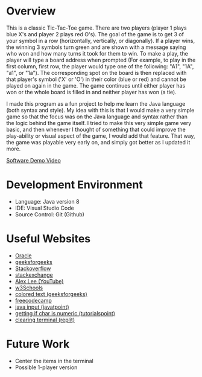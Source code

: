 # Overview

This is a classic Tic-Tac-Toe game. There are two players (player 1 plays blue X's and player 2 plays red O's). The goal of the game is to get 3 of your symbol in a row (horizontally, vertically, or diagonally). If a player wins, the winning 3 symbols turn green and are shown with a message saying who won and how many turns it took for them to win. To make a play, the player will type a board address when prompted (For example, to play in the first column, first row, the player would type one of the following: "A1", "1A", "a1", or "1a"). The corresponding spot on the board is then replaced with that player's symbol ('X' or 'O') in their color (blue or red) and cannot be played on again in the game. The game continues until either player has won or the whole board is filled in and neither player has won (a tie). 

I made this program as a fun project to help me learn the Java language (both syntax and style). My idea with this is that I would make a very simple game so that the focus was on the Java language and syntax rather than the logic behind the game itself. I tried to make this very simple game very basic, and then whenever I thought of something that could improve the play-ability or visual aspect of the game, I would add that feature. That way, the game was playable very early on, and simply got better as I updated it more.

[Software Demo Video](https://youtu.be/2zomrhdus7Y)


# Development Environment

- Language: Java version 8
- IDE: Visual Studio Code
- Source Control: Git (Github)


# Useful Websites

- [Oracle](https://www.oracle.com/java/technologies/downloads/)
- [geeksforgeeks](www.geeksforgeeks.org)
- [Stackoverflow](stackoverflow.com)
- [stackexchange](softwareengineering.stackexchange.com)
- [Alex Lee (YouTube)](https://www.youtube.com/@alexlorenlee)
- [w3Schools](www.w3schools.com)
- [colored text (geeksforgeeks)](https://www.geeksforgeeks.org/how-to-print-colored-text-in-java-console/)
- [freecodecamp](https://www.freecodecamp.org/news/java-static-keyword-explained/#:~:text=What%20does%20static%20mean%3F,be%20shared%20by%20all%20objects.)
- [java input (javatpoint)](https://www.javatpoint.com/how-to-take-string-input-in-java#:~:text=Java%20nextLine()%20method,cursor%20to%20the%20next%20line.)
- [getting if char is numeric (tutorialspoint)](https://www.tutorialspoint.com/how-to-check-if-a-given-character-is-a-number-letter-in-java)
- [clearing terminal (replit)](https://replit.com/talk/ask/How-do-you-clear-terminal-in-Java/46341)

# Future Work

- Center the items in the terminal
- Possible 1-player version